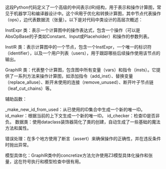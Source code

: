 这段Python代码定义了一个高级的中间表示(IR)结构，用于表示和操作计算图，常见于机器学习和编译器设计中。这个IR用于优化和转换计算图，其中节点代表操作（ops），边代表数据流（张量）。以下是对代码中类设计的高层次概述：

InstExpr 类：表示一个计算图中的操作表达式，包含一个操作（可以是AbsOpBase的子类如Constant、Input或Placeholder）和操作的参数列表。

InstIR 类：表示计算图中的一个节点，包含一个InstExpr，一个唯一的标识符（identifier），以及一个用户列表（users），用于跟踪哪些后续操作使用该节点的输出。

GraphIR 类：代表整个计算图，包含图中所有变量（vars）和指令（insts）。它提供了一系列方法来操作计算图，如添加指令（add_inst）、替换变量（replace_alluse）、断开未使用的连接（remove_unused）、断开叶子节点链（leaf_cut_chains）等。

辅助函数：

_make_new_id_from_used：从已使用的ID集合中生成一个新的唯一ID。
id_maker：根据当前的上下文生成一个新的唯一ID。
id_checker：检查ID是否非负。
数据类：使用dataclass装饰器简化了类的创建，自动生成了一些基础的魔法方法和属性。

错误处理：在多个地方使用了断言（assert）来确保操作的正确性，并在违反条件时抛出异常。

模型具体化：GraphIR类中的concretize方法允许使用Z3模型具体化操作和张量，这在符号执行和模型检查中很有用。